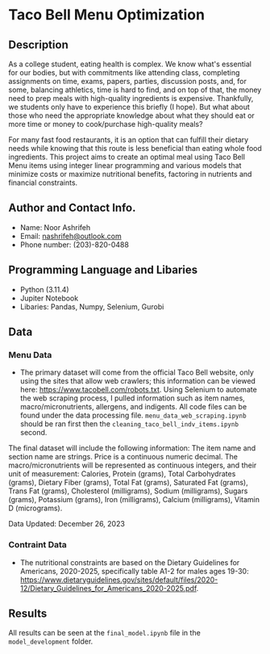 # Taco Bell Menu Optimization

## Description 
As a college student, eating health is complex. We know what's essential for our bodies, but with commitments like attending class, completing assignments on time, exams, papers, parties, discussion posts, and, for some, balancing athletics, time is hard to find, and on top of that, the money need to prep meals with high-quality ingredients is expensive. Thankfully, we students only have to experience this briefly (I hope). But what about those who need the appropriate knowledge about what they should eat or more time or money to cook/purchase high-quality meals?

For many fast food restaurants, it is an option that can fulfill their dietary needs while knowing that this route is less beneficial than eating whole food ingredients. This project aims to create an optimal meal using Taco Bell Menu items using integer linear programming and various models that minimize costs or maximize nutritional benefits, factoring in nutrients and financial constraints.

## Author and Contact Info.
- Name: Noor Ashrifeh
- Email: nashrifeh@outlook.com
- Phone number: (203)-820-0488

## Programming Language and Libaries
- Python (3.11.4)
- Jupiter Notebook
- Libaries: Pandas, Numpy, Selenium, Gurobi

## Data
### Menu Data 
- The primary dataset will come from the official Taco Bell website, only using the sites that allow web crawlers; this information can be viewed here: https://www.tacobell.com/robots.txt. Using Selenium to automate the web scraping process, I pulled information such as item names, macro/micronutrients, allergens, and indigents. All code files can be found under the data processing file. `menu_data_web_scraping.ipynb` should be ran first then the `cleaning_taco_bell_indv_items.ipynb` second.

The final dataset will include the following information:
The item name and section name are strings. Price is a continuous numeric decimal. The macro/micronutrients will be represented as continuous integers, and their unit of measurement: Calories, Protein (grams), Total Carbohydrates (grams), Dietary Fiber (grams), Total Fat (grams), Saturated Fat (grams), Trans Fat (grams), Cholesterol (milligrams), Sodium (milligrams), Sugars (grams), Potassium (grams), Iron (milligrams), Calcium (milligrams), Vitamin D (micrograms).

Data Updated: December 26, 2023


### Contraint Data
- The nutritional constraints are based on the Dietary Guidelines for Americans, 2020-2025, specifically table A1-2 for males ages 19-30: https://www.dietaryguidelines.gov/sites/default/files/2020-12/Dietary_Guidelines_for_Americans_2020-2025.pdf.
 

 ## Results 
 All results can be seen at the `final_model.ipynb` file in the `model_development` folder.